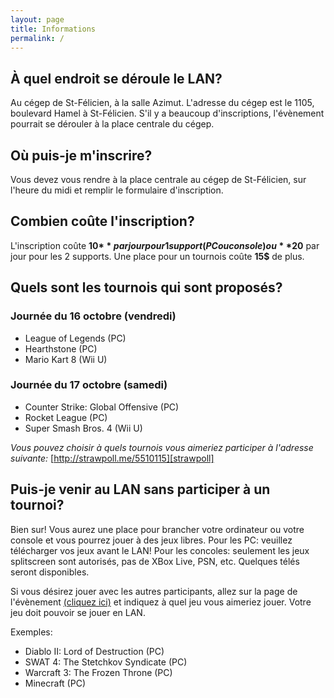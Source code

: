 ```yaml
---
layout: page
title: Informations
permalink: /
---
```


À quel endroit se déroule le LAN?
---------------------------------

Au cégep de St-Félicien, à la salle Azimut. L'adresse du cégep est le 1105, boulevard Hamel à St-Félicien.
S'il y a beaucoup d'inscriptions, l'évènement pourrait se dérouler à la place centrale du cégep.

Où puis-je m'inscrire?
----------------------

Vous devez vous rendre à la place centrale au cégep de St-Félicien, sur l'heure du midi et remplir le formulaire d'inscription.

Combien coûte l'inscription?
----------------------------

L'inscription coûte **10$** par jour pour 1 support (PC ou console) ou **20$** par jour pour les 2 supports.
Une place pour un tournois coûte **15$** de plus.

Quels sont les tournois qui sont proposés?
------------------------------------------

### Journée du 16 octobre (vendredi)

- League of Legends (PC)
- Hearthstone (PC)
- Mario Kart 8 (Wii U)

### Journée du 17 octobre (samedi)

- Counter Strike: Global Offensive (PC)
- Rocket League (PC)
- Super Smash Bros. 4 (Wii U)

_Vous pouvez choisir à quels tournois vous aimeriez participer à l'adresse suivante:_ [http://strawpoll.me/5510115][strawpoll]

Puis-je venir au LAN sans participer à un tournoi?
--------------------------------------------------

Bien sur! Vous aurez une place pour brancher votre ordinateur ou votre console et vous pourrez jouer à des jeux libres.
Pour les PC: veuillez télécharger vos jeux avant le LAN!
Pour les concoles: seulement les jeux splitscreen sont autorisés, pas de XBox Live, PSN, etc.
Quelques télés seront disponibles.

Si vous désirez jouer avec les autres participants, allez sur la page de l'évènement [(cliquez ici)][pagefacebook] et indiquez à quel jeu vous aimeriez jouer.
Votre jeu doit pouvoir se jouer en LAN.

Exemples:

- Diablo II: Lord of Destruction (PC)
- SWAT 4: The Stetchkov Syndicate (PC)
- Warcraft 3: The Frozen Throne (PC)
- Minecraft (PC)


[strawpoll]:    http://strawpoll.me/5510115
[pagefacebook]: https://www.facebook.com/events/1500346320263542
